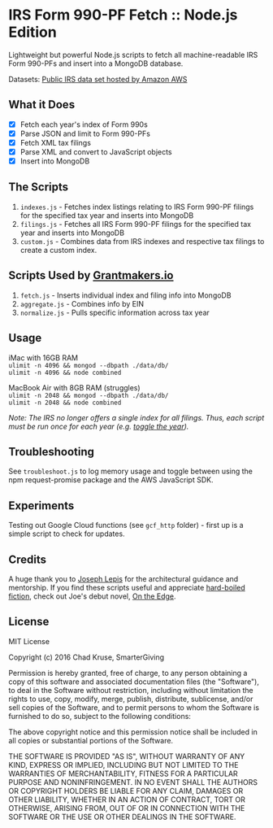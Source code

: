 # IRS Form 990-PF Fetch :: Node.js Edition
Lightweight but powerful Node.js scripts to fetch all machine-readable IRS Form 990-PFs and insert into a MongoDB database.

Datasets: [Public IRS data set hosted by Amazon AWS](https://aws.amazon.com/public-data-sets/irs-990/)  

## What it Does  

- [x] Fetch each year's index of Form 990s  
- [x] Parse JSON and limit to Form 990-PFs  
- [x] Fetch XML tax filings  
- [x] Parse XML and convert to JavaScript objects  
- [x] Insert into MongoDB  

## The Scripts  

 1. `indexes.js` - Fetches index listings relating to IRS Form 990-PF filings for the specified tax year and inserts into MongoDB   
 2. `filings.js` - Fetches all IRS Form 990-PF filings for the specified tax year and inserts into MongoDB  
 3. `custom.js` - Combines data from IRS indexes and respective tax filings to create a custom index.   

## Scripts Used by [Grantmakers.io](https://www.grantmakers.io/)

 1. `fetch.js` - Inserts individual index and filing info into MongoDB    
 2. `aggregate.js` - Combines info by EIN  
 3. `normalize.js` - Pulls specific information across tax year   

## Usage

iMac with 16GB RAM  
`ulimit -n 4096 && mongod --dbpath ./data/db/`  
`ulimit -n 4096 && node combined`  

MacBook Air with 8GB RAM (struggles)  
`ulimit -n 2048 && mongod --dbpath ./data/db/`  
`ulimit -n 2048 && node combined`  

*Note: The IRS no longer offers a single index for all filings. Thus, each script must be run once for each year (e.g. [toggle the year](https://github.com/smartergiving/irs-990-fetch/blob/master/fetch.js#L10)).*

## Troubleshooting

See `troubleshoot.js` to log memory usage and toggle between using the npm request-promise package and the AWS JavaScript SDK.

## Experiments  

Testing out Google Cloud functions (see `gcf_http` folder) - first up is a simple script to check for updates.

## Credits  

A huge thank you to [Joseph Lepis](https://www.linkedin.com/in/joseph-lepis-2700934) for the architectural guidance and mentorship. If you find these scripts useful and appreciate [hard-boiled fiction](https://en.wikipedia.org/wiki/Hardboiled), check out Joe's debut novel, [On the Edge](https://www.amazon.com/Edge-J-B-Christopher-ebook/dp/B00GWTXZ64/).

## License  

MIT License

Copyright (c) 2016 Chad Kruse, SmarterGiving

Permission is hereby granted, free of charge, to any person obtaining a copy
of this software and associated documentation files (the "Software"), to deal
in the Software without restriction, including without limitation the rights
to use, copy, modify, merge, publish, distribute, sublicense, and/or sell
copies of the Software, and to permit persons to whom the Software is
furnished to do so, subject to the following conditions:

The above copyright notice and this permission notice shall be included in all
copies or substantial portions of the Software.

THE SOFTWARE IS PROVIDED "AS IS", WITHOUT WARRANTY OF ANY KIND, EXPRESS OR
IMPLIED, INCLUDING BUT NOT LIMITED TO THE WARRANTIES OF MERCHANTABILITY,
FITNESS FOR A PARTICULAR PURPOSE AND NONINFRINGEMENT. IN NO EVENT SHALL THE
AUTHORS OR COPYRIGHT HOLDERS BE LIABLE FOR ANY CLAIM, DAMAGES OR OTHER
LIABILITY, WHETHER IN AN ACTION OF CONTRACT, TORT OR OTHERWISE, ARISING FROM,
OUT OF OR IN CONNECTION WITH THE SOFTWARE OR THE USE OR OTHER DEALINGS IN THE
SOFTWARE.
